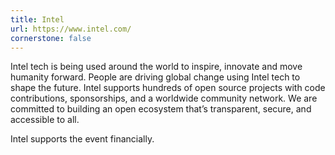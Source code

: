 ```yaml
---
title: Intel
url: https://www.intel.com/
cornerstone: false
---
```


Intel tech is being used around the world to inspire, innovate and
move humanity forward. People are driving global change using Intel
tech to shape the future. Intel supports hundreds of open source
projects with code contributions, sponsorships, and a worldwide
community network. We are committed to building an open ecosystem
that’s transparent, secure, and accessible to all.

Intel supports the event financially.
